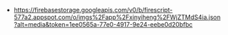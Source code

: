 - https://firebasestorage.googleapis.com/v0/b/firescript-577a2.appspot.com/o/imgs%2Fapp%2Fxinyiheng%2FWjZTMdS4ia.json?alt=media&token=1ee0565a-77e0-4917-9e24-eebe0d20bfbc
